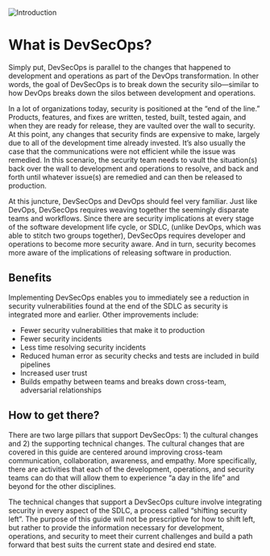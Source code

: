 ![Introduction](../assets/img/headers/introduction.png)

# What is DevSecOps?

Simply put, DevSecOps is parallel to the changes that happened to development and operations as part of the DevOps transformation. In other words, the goal of DevSecOps is to break down the security silo—similar to how DevOps breaks down the silos between development and operations.

In a lot of organizations today, security is positioned at the “end of the line.” Products, features, and fixes are written, tested, built, tested again, and when they are ready for release, they are vaulted over the wall to security. At this point, any changes that security finds are expensive to make, largely due to all of the development time already invested. It’s also usually the case that the communications were not efficient while the issue was remedied. In this scenario, the security team needs to vault the situation(s) back over the wall to development and operations to resolve, and back and forth until whatever issue(s) are remedied and can then be released to production. 

At this juncture, DevSecOps and DevOps should feel very familiar. Just like DevOps, DevSecOps requires weaving together the seemingly disparate teams and workflows. Since there are security implications at every stage of the software development life cycle, or SDLC, (unlike DevOps, which was able to stitch two groups together), DevSecOps requires developer and operations to become more security aware. And in turn, security becomes more aware of the implications of releasing software in production.

## Benefits

Implementing DevSecOps enables you to immediately see a reduction in security vulnerabilities found at the end of the SDLC as security is integrated more and earlier.  Other improvements include:

 * Fewer security vulnerabilities that make it to production
 * Fewer security incidents
 * Less time resolving security incidents 
 * Reduced human error as security checks and tests are included in build pipelines
 * Increased user trust
 * Builds empathy between teams and breaks down cross-team, adversarial relationships

## How to get there?

There are two large pillars that support DevSecOps: 1) the cultural changes and 2) the supporting technical changes. The cultural changes that are covered in this guide are centered around improving cross-team communication, collaboration, awareness, and empathy. More specifically, there are activities that each of the development, operations, and security teams can do that will allow them to experience “a day in the life” and beyond for the other disciplines. 

The technical changes that support a DevSecOps culture involve integrating security in every aspect of the SDLC, a process called “shifting security left”. The purpose of this guide will not be prescriptive for how to shift left, but rather to provide the information necessary for development, operations, and security to meet their current challenges and build a path forward that best suits the current state and desired end state.

